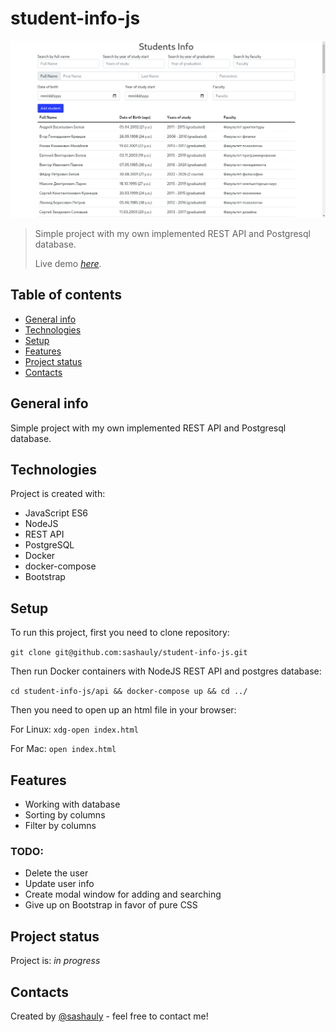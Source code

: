 # student-info-js
![Overview](./img/overview.png)
> Simple project with my own implemented REST API and Postgresql database.
> 
> Live demo [_here_](https://sashauly.github.io/student-info-js/).

## Table of contents
* [General info](#general-info)
* [Technologies](#technologies)
* [Setup](#setup)
* [Features](#features)
* [Project status](#project-status)
* [Contacts](#contacts)

## General info
Simple project with my own implemented REST API and Postgresql database.

## Technologies
Project is created with:
* JavaScript ES6
* NodeJS
* REST API
* PostgreSQL
* Docker
* docker-compose
* Bootstrap

## Setup
To run this project, first you need to clone repository:

`git clone git@github.com:sashauly/student-info-js.git`

Then run Docker containers with NodeJS REST API and postgres database:

`cd student-info-js/api && docker-compose up && cd ../`

Then you need to open up an html file in your browser:

For Linux: `xdg-open index.html`

For Mac: `open index.html`
  
## Features
* Working with database
* Sorting by columns
* Filter by columns
### TODO:
* Delete the user
* Update user info
* Create modal window for adding and searching
* Give up on Bootstrap in favor of pure CSS

## Project status
Project is: _in progress_
## Contacts
Created by [@sashauly](https://t.me/sashauly) - feel free to contact me!
